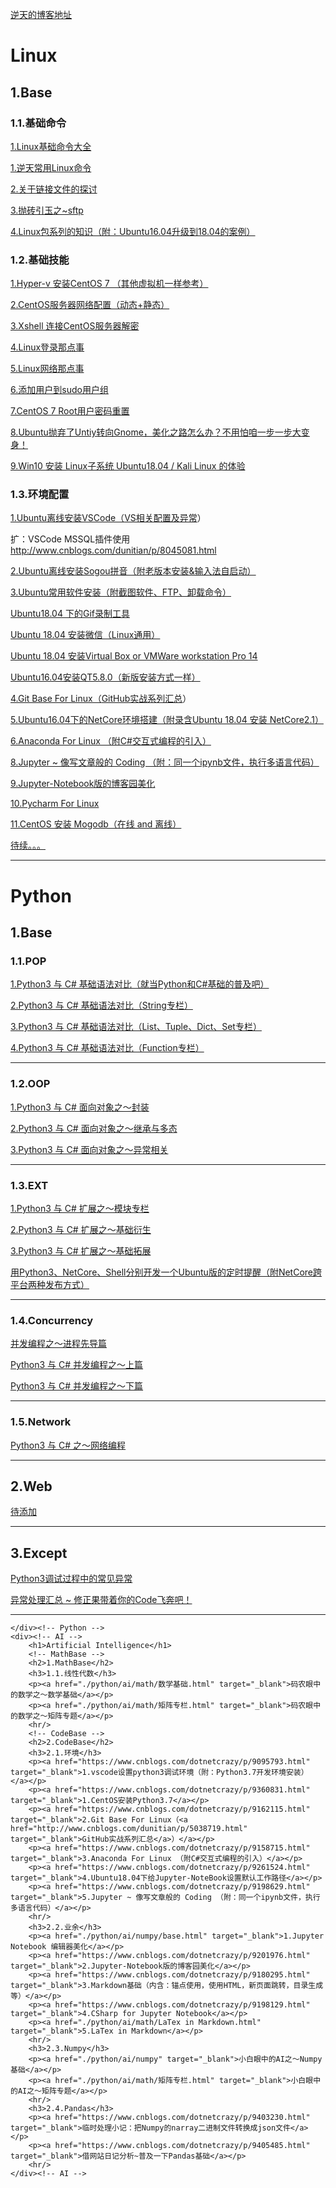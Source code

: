 <div class="table-responsive">
    <p><a href="https://www.cnblogs.com/dotnetcrazy">逆天的博客地址</a></p>
    <div><!-- Linux -->
        <h1>Linux</h1>
        <!-- Base -->
        <h2>1.Base</h2>
        <h3>1.1.基础命令</h3>
        <p><a href="./linux/base.html" target="_blank">1.Linux基础命令大全</a></p>
        <p><a href="./linux/index.html" target="_blank">1.逆天常用Linux命令</a></p>
        <p><a href="http://www.cnblogs.com/dunitian/p/8046389.html" target="_blank">2.关于链接文件的探讨</a></p>
        <p><a href="http://www.cnblogs.com/dunitian/p/8047726.html" target="_blank">3.抛砖引玉之~sftp</a></p>
        <p><a href="https://www.cnblogs.com/dunitian/p/9095641.html" target="_blank">4.Linux包系列的知识（附：Ubuntu16.04升级到18.04的案例） </a></p>
        <h3>1.2.基础技能</h3>
        <p><a href="http://www.cnblogs.com/dunitian/p/4976077.html" target="_blank">1.Hyper-v 安装CentOS 7 （其他虚拟机一样参考）</a></p>
        <p><a href="http://www.cnblogs.com/dunitian/p/4975830.html" target="_blank">2.CentOS服务器网络配置（动态+静态）</a></p>
        <p><a href="http://www.cnblogs.com/dunitian/p/4976146.html" target="_blank">3.Xshell 连接CentOS服务器解密</a></p>
        <p><a href="http://www.cnblogs.com/dunitian/p/6658273.html" target="_blank">4.Linux登录那点事</a></p>
        <p><a href="http://www.cnblogs.com/dunitian/p/6658578.html" target="_blank">5.Linux网络那点事</a></p>
        <p><a href="http://www.cnblogs.com/dunitian/p/6667683.html" target="_blank">6.添加用户到sudo用户组</a></p>
        <p><a href="http://www.cnblogs.com/dunitian/p/6658782.html" target="_blank">7.CentOS 7 Root用户密码重置</a></p>
        <p><a href="http://www.cnblogs.com/dunitian/p/6681832.html" target="_blank">8.Ubuntu抛弃了Untiy转向Gnome，美化之路怎么办？不用怕咱一步一步大变身！</a></p>
        <p><a href="https://www.cnblogs.com/dunitian/p/9159897.html" target="_blank">9.Win10 安装 Linux子系统 Ubuntu18.04 / Kali Linux 的体验</a></p>
        <h3>1.3.环境配置</h3>
        <p><a href="http://www.cnblogs.com/dunitian/p/6661644.html" target="_blank">1.Ubuntu离线安装VSCode（<a href="http://www.cnblogs.com/dunitian/p/4522988.html#vscode" target="_blank">VS相关配置及异常</a>）</a></p>
        <p>扩：VSCode MSSQL插件使用<a href="http://www.cnblogs.com/dunitian/p/8045081.html" target="_blank">http://www.cnblogs.com/dunitian/p/8045081.html</a></p>
        <p><a href="http://www.cnblogs.com/dunitian/p/6662374.html" target="_blank">2.Ubuntu离线安装Sogou拼音（附老版本安装&输入法自启动）</a></p>
        <p><a href="http://www.cnblogs.com/dunitian/p/6670560.html" target="_blank">3.Ubuntu常用软件安装（附截图软件、FTP、卸载命令）</a></p>
        <p><a href="http://www.cnblogs.com/dotnetcrazy/p/9336775.html" target="_blank">Ubuntu18.04 下的Gif录制工具</a></p>
        <p><a href="https://www.cnblogs.com/dunitian/p/9124806.html" target="_blank">Ubuntu 18.04 安装微信（Linux通用）</a></p>
        <p><a href="https://www.cnblogs.com/dunitian/p/9125432.html" target="_blank">Ubuntu 18.04 安装Virtual Box or VMWare workstation Pro 14</a></p>
        <p><a href="https://www.cnblogs.com/dotnetcrazy/p/6725945.html" target="_blank">Ubuntu16.04安装QT5.8.0（新版安装方式一样）</a></p>
        <p><a href="https://www.cnblogs.com/dotnetcrazy/p/9162115.html" target="_blank">4.Git Base For Linux（<a href="http://www.cnblogs.com/dunitian/p/5038719.html" target="_blank">GitHub实战系列汇总</a>）</a></p>
        <p><a href="http://www.cnblogs.com/dunitian/p/6745562.html" target="_blank">5.Ubuntu16.04下的NetCore环境搭建（附录含Ubuntu 18.04 安装 NetCore2.1）</a></p>
        <p><a href="https://www.cnblogs.com/dotnetcrazy/p/9158715.html" target="_blank">6.Anaconda For Linux （附C#交互式编程的引入）</a></p>
        <p><a href="https://www.cnblogs.com/dotnetcrazy/p/9198629.html" target="_blank">8.Jupyter ~ 像写文章般的 Coding （附：同一个ipynb文件，执行多语言代码）</a></p>
        <p><a href="https://www.cnblogs.com/dotnetcrazy/p/9201976.html" target="_blank">9.Jupyter-Notebook版的博客园美化</a></p>
        <p><a href="https://www.cnblogs.com/dotnetcrazy/p/9329483.html" target="_blank">10.Pycharm For Linux</a></p>
        <p><a href="http://www.cnblogs.com/dunitian/p/6274444.html" target="_blank">11.CentOS 安装 Mogodb（在线 and 离线）</a></p>
        <p><a href="#" target="_blank">待续。。。</a></p>
        <hr/>
    </div><!-- Linux -->
    <div><!-- Python -->
        <h1>Python</h1>
        <!-- Base -->
        <h2>1.Base</h2>
        <h3>1.1.POP</h3>
        <p><a href="./python/base/pop/1.base.html" target="_blank">1.Python3 与 C# 基础语法对比（就当Python和C#基础的普及吧）</a></p>
        <p><a href="./python/base/pop/2.str.html" target="_blank">2.Python3 与 C# 基础语法对比（String专栏）</a></p>
        <p><a href="./python/base/pop/3.list_tuple_dict_set.html" target="_blank">3.Python3 与 C# 基础语法对比（List、Tuple、Dict、Set专栏）</a></p>
        <p><a href="./python/base/pop/4.func.html" target="_blank">4.Python3 与 C# 基础语法对比（Function专栏）</a></p>
        <hr />
        <h3>1.2.OOP</h3>
        <p><a href="./python/base/oop/1.封装.html" target="_blank">1.Python3 与 C# 面向对象之～封装</a></p>
        <p><a href="./python/base/oop/2.继承与多态.html" target="_blank">2.Python3 与 C# 面向对象之～继承与多态</a></p>
        <p><a href="./python/base/oop/3.异常相关.html" target="_blank">3.Python3 与 C# 面向对象之～异常相关</a></p>
        <hr />
        <h3>1.3.EXT</h3>
        <p><a href="./python/base/module/模块专题.html" target="_blank">1.Python3 与 C# 扩展之～模块专栏</a></p>
        <p><a href="./python/base/ext/基础衍生.html" target="_blank">2.Python3 与 C# 扩展之～基础衍生</a></p>
        <p><a href="./python/base/ext/基础拓展.html" target="_blank">3.Python3 与 C# 扩展之～基础拓展</a></p>
        <p><a href="https://www.cnblogs.com/dotnetcrazy/p/9111200.html" target="_blank">用Python3、NetCore、Shell分别开发一个Ubuntu版的定时提醒（附NetCore跨平台两种发布方式）</a></p>
        <hr />
        <!-- Concurrency -->
        <h3>1.4.Concurrency</h3>
        <p><a href="https://www.cnblogs.com/dotnetcrazy/p/9363810.html" target="_blank">并发编程之～进程先导篇</a></p>
        <p><a href="" target="_blank">Python3 与 C# 并发编程之～上篇</a></p>
        <p><a href="" target="_blank">Python3 与 C# 并发编程之～下篇</a></p>
        <hr/>
        <!-- Network -->
        <h3>1.5.Network</h3>
        <p><a href="" target="_blank">Python3 与 C# 之～网络编程</a></p>
        <hr/>
        <!-- Web -->
        <h2>2.Web</h2>
        <p><a href="https://www.cnblogs.com/dotnetcrazy" target="_blank">待添加</a></p>
        <hr />
        <!-- Except -->
        <h2>3.Except</h2>
        <p><a href="https://www.cnblogs.com/dotnetcrazy/p/9192089.html" target="_blank">Python3调试过程中的常见异常</a></p>
        <p><a href="https://www.cnblogs.com/dunitian/p/4599258.html" target="_blank">异常处理汇总 ~ 修正果带着你的Code飞奔吧！</a></p>
        <hr/>
        
    </div><!-- Python -->
    <div><!-- AI -->
        <h1>Artificial Intelligence</h1>
        <!-- MathBase -->
        <h2>1.MathBase</h2>
        <h3>1.1.线性代数</h3>
        <p><a href="./python/ai/math/数学基础.html" target="_blank">码农眼中的数学之～数学基础</a></p>
        <p><a href="./python/ai/math/矩阵专栏.html" target="_blank">码农眼中的数学之～矩阵专题</a></p>
        <hr/>
        <!-- CodeBase -->
        <h2>2.CodeBase</h2>
        <h3>2.1.环境</h3>
        <p><a href="https://www.cnblogs.com/dotnetcrazy/p/9095793.html" target="_blank">1.vscode设置python3调试环境（附：Python3.7开发环境安装）</a></p>
        <p><a href="https://www.cnblogs.com/dotnetcrazy/p/9360831.html" target="_blank">1.CentOS安装Python3.7</a></p>
        <p><a href="https://www.cnblogs.com/dotnetcrazy/p/9162115.html" target="_blank">2.Git Base For Linux（<a href="http://www.cnblogs.com/dunitian/p/5038719.html" target="_blank">GitHub实战系列汇总</a>）</a></p>
        <p><a href="https://www.cnblogs.com/dotnetcrazy/p/9158715.html" target="_blank">3.Anaconda For Linux （附C#交互式编程的引入）</a></p>
        <p><a href="https://www.cnblogs.com/dotnetcrazy/p/9261524.html" target="_blank">4.Ubuntu18.04下给Jupyter-NoteBook设置默认工作路径</a></p>
        <p><a href="https://www.cnblogs.com/dotnetcrazy/p/9198629.html" target="_blank">5.Jupyter ~ 像写文章般的 Coding （附：同一个ipynb文件，执行多语言代码）</a></p>
        <hr/>
        <h3>2.2.业余</h3>
        <p><a href="./python/ai/numpy/base.html" target="_blank">1.Jupyter Notebook 编辑器美化</a></p>
        <p><a href="https://www.cnblogs.com/dotnetcrazy/p/9201976.html" target="_blank">2.Jupyter-Notebook版的博客园美化</a></p>
        <p><a href="https://www.cnblogs.com/dotnetcrazy/p/9180295.html" target="_blank">3.Markdown基础（内含：锚点使用，使用HTML，新页面跳转，目录生成等）</a></p>
        <p><a href="https://www.cnblogs.com/dotnetcrazy/p/9198129.html" target="_blank">4.CSharp for Jupyter Notebook</a></p>
        <p><a href="./python/ai/math/LaTex in Markdown.html" target="_blank">5.LaTex in Markdown</a></p>
        <hr/>
        <h3>2.3.Numpy</h3>
        <p><a href="./python/ai/numpy" target="_blank">小白眼中的AI之～Numpy基础</a></p>
        <p><a href="./python/ai/math/矩阵专栏.html" target="_blank">小白眼中的AI之～矩阵专题</a></p>
        <hr/>
        <h3>2.4.Pandas</h3>
        <p><a href="https://www.cnblogs.com/dotnetcrazy/p/9403230.html" target="_blank">临时处理小记：把Numpy的narray二进制文件转换成json文件</a></p>
        <p><a href="https://www.cnblogs.com/dotnetcrazy/p/9405485.html" target="_blank">借网站日记分析~普及一下Pandas基础</a></p>
        <hr/>
    </div><!-- AI -->
</div>